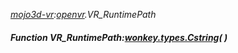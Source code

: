 _[mojo3d-vr](../../modules/mojo3d-vr/mojo3d-vr-module.md):[openvr](openvr:).VR\_RuntimePath_
##### Function VR\_RuntimePath:[wonkey.types.Cstring](../../modules/wonkey/wonkey-types-cstring.md)(  )

